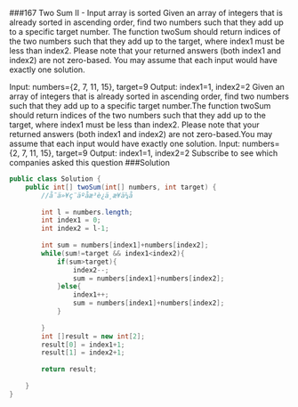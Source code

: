 ###167 Two Sum II - Input array is sorted
Given an array of integers that is already sorted in ascending order, find two numbers such that they add up to a specific target number.
The function twoSum should return indices of the two numbers such that they add up to the target, where index1 must be less than index2. Please note that your returned answers (both index1 and index2) are not zero-based.
You may assume that each input would have exactly one solution.

Input: numbers={2, 7, 11, 15}, target=9
Output: index1=1, index2=2
Given an array of integers that is already sorted in ascending order, find two numbers such that they add up to a specific target number.The function twoSum should return indices of the two numbers such that they add up to the target, where index1 must be less than index2. Please note that your returned answers (both index1 and index2) are not zero-based.You may assume that each input would have exactly one solution.
Input: numbers={2, 7, 11, 15}, target=9
Output: index1=1, index2=2
Subscribe to see which companies asked this question
###Solution
```java
public class Solution {
    public int[] twoSum(int[] numbers, int target) {
        //å¯ä»¥ç¨äºåæ³è¿ä¸æ­¥ä¼å
        
        int l = numbers.length;
        int index1 = 0;
        int index2 = l-1;
        
        int sum = numbers[index1]+numbers[index2];
        while(sum!=target && index1<index2){
            if(sum>target){
                index2--;
                sum = numbers[index1]+numbers[index2];
            }else{
                index1++;
                sum = numbers[index1]+numbers[index2];
            }
                
        }
        int []result = new int[2];
        result[0] = index1+1;
        result[1] = index2+1;
        
        return result;
        
    }
}